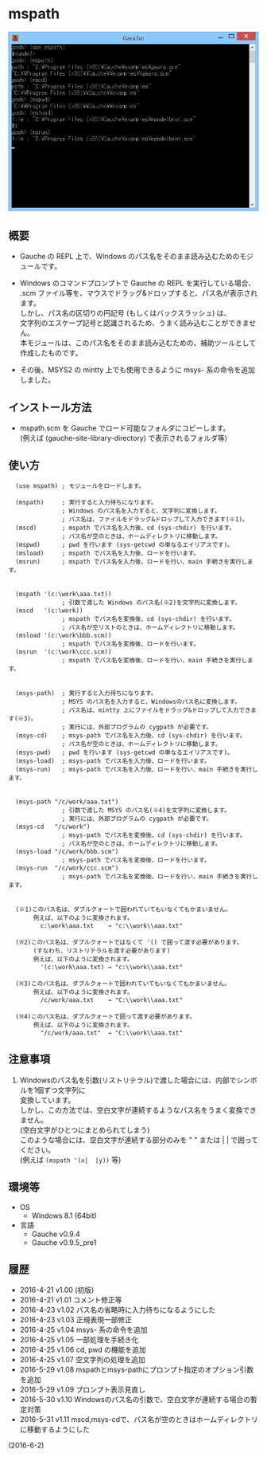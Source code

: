 # mspath

![image](image.png)

## 概要
- Gauche の REPL 上で、Windows のパス名をそのまま読み込むためのモジュールです。

- Windows のコマンドプロンプトで Gauche の REPL を実行している場合、  
  .scm ファイル等を、マウスでドラッグ&ドロップすると、パス名が表示されます。  
  しかし、パス名の区切りの円記号 (もしくはバックスラッシュ) は、  
  文字列のエスケープ記号と認識されるため、うまく読み込むことができません。  
  本モジュールは、このパス名をそのまま読み込むための、補助ツールとして作成したものです。

- その後、MSYS2 の mintty 上でも使用できるように msys- 系の命令を追加しました。


## インストール方法
- mspath.scm を Gauche でロード可能なフォルダにコピーします。  
  (例えば (gauche-site-library-directory) で表示されるフォルダ等)


## 使い方
```
  (use mspath) ; モジュールをロードします。

  (mspath)     ; 実行すると入力待ちになります。
               ; Windows のパス名を入力すると、文字列に変換します。
               ; パス名は、ファイルをドラッグ&ドロップして入力できます(※1)。
  (mscd)       ; mspath でパス名を入力後、cd (sys-chdir) を行います。
               ; パス名が空のときは、ホームディレクトリに移動します。
  (mspwd)      ; pwd を行います (sys-getcwd の単なるエイリアスです)。
  (msload)     ; mspath でパス名を入力後、ロードを行います。
  (msrun)      ; mspath でパス名を入力後、ロードを行い、main 手続きを実行します。


  (mspath '(c:\work\aaa.txt))
               ; 引数で渡した Windows のパス名(※2)を文字列に変換します。
  (mscd   '(c:\work))
               ; mspath でパス名を変換後、cd (sys-chdir) を行います。
               ; パス名が空リストのときは、ホームディレクトリに移動します。
  (msload '(c:\work\bbb.scm))
               ; mspath でパス名を変換後、ロードを行います。
  (msrun  '(c:\work\ccc.scm))
               ; mspath でパス名を変換後、ロードを行い、main 手続きを実行します。


  (msys-path)  ; 実行すると入力待ちになります。
               ; MSYS のパス名を入力すると、Windowsのパス名に変換します。
               ; パス名は、mintty 上にファイルをドラッグ&ドロップして入力できます(※3)。
               ; 実行には、外部プログラムの cygpath が必要です。
  (msys-cd)    ; msys-path でパス名を入力後、cd (sys-chdir) を行います。
               ; パス名が空のときは、ホームディレクトリに移動します。
  (msys-pwd)   ; pwd を行います (sys-getcwd の単なるエイリアスです)。
  (msys-load)  ; msys-path でパス名を入力後、ロードを行います。
  (msys-run)   ; msys-path でパス名を入力後、ロードを行い、main 手続きを実行します。


  (msys-path "/c/work/aaa.txt")
               ; 引数で渡した MSYS のパス名(※4)を文字列に変換します。
               ; 実行には、外部プログラムの cygpath が必要です。
  (msys-cd   "/c/work")
               ; msys-path でパス名を変換後、cd (sys-chdir) を行います。
               ; パス名が空のときは、ホームディレクトリに移動します。
  (msys-load "/c/work/bbb.scm")
               ; msys-path でパス名を変換後、ロードを行います。
  (msys-run  "/c/work/ccc.scm")
               ; msys-path でパス名を変換後、ロードを行い、main 手続きを実行します。


  (※1)このパス名は、ダブルクォートで囲われていてもいなくてもかまいません。
       例えば、以下のように変換されます。
         c:\work\aaa.txt    → "c:\\work\\aaa.txt"

  (※2)このパス名は、ダブルクォートではなくて '() で囲って渡す必要があります。
       (すなわち、リストリテラルを渡す必要があります)
       例えば、以下のように変換されます。
         '(c:\work\aaa.txt) → "c:\\work\\aaa.txt"

  (※3)このパス名は、ダブルクォートで囲われていてもいなくてもかまいません。
       例えば、以下のように変換されます。
         /c/work/aaa.txt    → "C:\\work\\aaa.txt"

  (※4)このパス名は、ダブルクォートで囲って渡す必要があります。
       例えば、以下のように変換されます。
         "/c/work/aaa.txt"  → "C:\\work\\aaa.txt"
```


## 注意事項
1. Windowsのパス名を引数(リストリテラル)で渡した場合には、内部でシンボルを1個ずつ文字列に  
   変換しています。  
   しかし、この方法では、空白文字が連続するようなパス名をうまく変換できません。  
   (空白文字がひとつにまとめられてしまう)  
   このような場合には、空白文字が連続する部分のみを " " または | | で囲ってください。  
   (例えば `(mspath '(x|  |y))`  等)


## 環境等
- OS
  - Windows 8.1 (64bit)
- 言語
  - Gauche v0.9.4
  - Gauche v0.9.5_pre1

## 履歴
- 2016-4-21 v1.00 (初版)
- 2016-4-21 v1.01 コメント修正等
- 2016-4-23 v1.02 パス名の省略時に入力待ちになるようにした
- 2016-4-23 v1.03 正規表現一部修正
- 2016-4-25 v1.04 msys- 系の命令を追加
- 2016-4-25 v1.05 一部処理を手続き化
- 2016-4-25 v1.06 cd, pwd の機能を追加
- 2016-4-25 v1.07 空文字列の処理を追加
- 2016-5-29 v1.08 mspathとmsys-pathにプロンプト指定のオプション引数を追加
- 2016-5-29 v1.09 プロンプト表示見直し
- 2016-5-30 v1.10 Windowsのパス名の引数で、空白文字が連続する場合の暫定対策
- 2016-5-31 v1.11 mscd,msys-cdで、パス名が空のときはホームディレクトリに移動するようにした


(2016-6-2)
